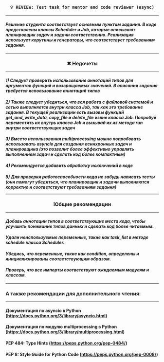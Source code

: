 <h4 align="center"> 
    <samp>💡 REVIEW: Test task for mentor and code reviewer (async)
</samp>
</h4>

<hr>

#### *Решение студента соответствует основным пунктам задания. В коде представлены классы Scheduler и Job, которые описывают планировщик задач и задачи соответственно. Реализация использует корутины и генераторы, что соответствует требованиям задания.*

<hr>
<h3 align="center">✖ Недочеты</h3>
<hr>

#### *1) Следует проверить использование аннотаций типов для аргументов функций и возвращаемых значений. В описании задания требуется использование аннотаций типов*<br>
#### *2) Также следует убедиться, что вся работа с файловой системой и сетью выполняется внутри класса Job, так как это требование задания. В текущей реализации есть вызовы функций get_and_write_data, copy_file и delete_file извне класса Job. Попробуй переместить их внутрь класса Job и вызывай их из метода run внутри соответствующих задач* <br>
#### *3) Вместо использования multiprocessing можно попробовать использовать asyncio для создания асинхронных задач и планировщика (это позволит более эффективно управлять выполнением задач и сделать код более компактным)* <br>
#### *4) Рекомендуется добавить обработку исключений в коде* <br>
#### *5) Для проверки работоспособности кода не забудь написать тесты (они помогут убедиться, что планировщик и задачи выполняются корректно и соответствуют требованиям задания)* <br><hr>

<h3 align="center">❕Общие рекомендации</h3>
<hr>

#### *Добавь аннотации типов в соответствующие места кода, чтобы улучшить понимание типов данных и сделать код более читаемым.*
#### *Удали неиспользуемые переменные, такие как task_list в методе schedule класса Scheduler.*
#### *Убедись, что переменные, такие как condition, определены и инициализированы соответствующим образом.*
#### *Проверь, что все импорты соответствуют ожидаемым модулям и классам.*
<hr>

### А также рекомендации для дополнительного чтения:
<hr>

#### Документация по asyncio в Python (https://docs.python.org/3/library/asyncio.html)
#### Документация по модулю multiprocessing в Python (https://docs.python.org/3/library/multiprocessing.html)
#### PEP 484: Type Hints (https://peps.python.org/pep-0484/)
#### PEP 8: Style Guide for Python Code (https://peps.python.org/pep-0008/)